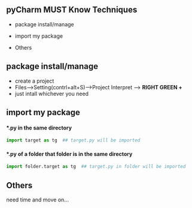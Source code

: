 
pyCharm MUST Know Techniques
-----

+ package install/manage

+ import my package 
+ Others

## package install/manage

+ create a project
+ Files-->Setting(contrl+alt+S)-->Project Interpret --> **RIGHT GREEN +** 
+ just intall whichever you need


## import my package
####  \*.py in the **same** directory
```python
import target as tg  ## target.py will be imported
```
#### \*.py of a folder that folder is in the same directory
```python
import folder.target as tg  ## target.py in folder will be imported
```

## Others

need time and move on...


```python

```
